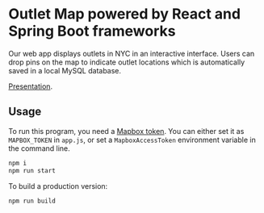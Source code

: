 # Outlet Map powered by React and Spring Boot frameworks

Our web app displays outlets in NYC in an interactive interface. Users can drop pins on the map to indicate outlet locations which is automatically saved in a local MySQL database.

[Presentation](https://drive.google.com/file/d/1-kG0LoLKk2ss7srXB0UOUbPYzE8v7KSu/view?usp=sharing).

## Usage

To run this program, you need a [Mapbox token](http://visgl.github.io/react-map-gl/docs/get-started/mapbox-tokens). You can either set it as `MAPBOX_TOKEN` in `app.js`, or set a `MapboxAccessToken` environment variable in the command line.

```bash
npm i
npm run start
```

To build a production version:

```bash
npm run build
```
